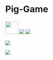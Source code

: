 # Pig-Game
### <img src="https://img.shields.io/badge/html-%23239120.svg?&style=flat-square&logo=html5&logoColor=white" height=40/> <img src="https://img.shields.io/badge/javascript%20-%23323330.svg?&style=for-the-badge&logo=javascript&logoColor=%23F7DF1E"/> <img src="https://img.shields.io/badge/css-%23239120.svg?&style=flat-square&logo=css3&logoColor=white"/>

![](https://github.com/aman-1998/Pig-Game/blob/master/images/Pig.PNG)


![](https://github.com/aman-1998/Pig-Game/blob/master/images/pig2.PNG)
